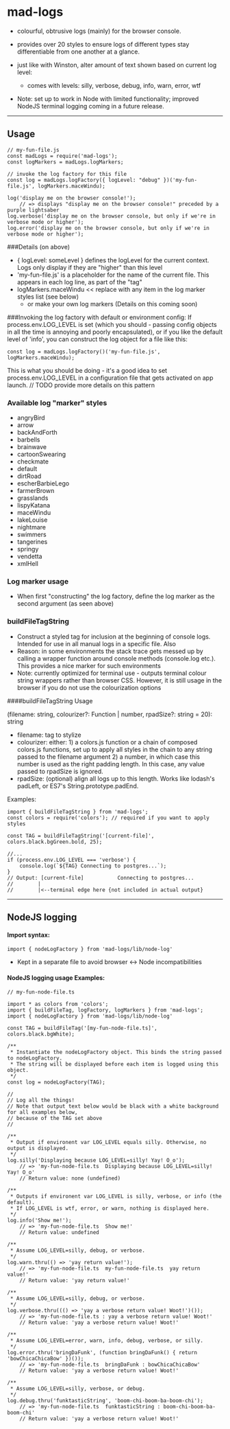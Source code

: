 # mad-logs

*   colourful, obtrusive logs (mainly) for the browser console.
*   provides over 20 styles to ensure logs of different types stay differentiable from one another at a glance.
*   just like with Winston, alter amount of text shown based on current log level:
    *   comes with levels:  silly, verbose, debug, info, warn, error, wtf

*   Note: set up to work in Node with limited functionality; improved NodeJS terminal logging coming in a future release.

----
## Usage

    // my-fun-file.js
    const madLogs = require('mad-logs');
    const logMarkers = madLogs.logMarkers;

    // invoke the log factory for this file
    const log = madLogs.logFactory({ logLevel: "debug" })('my-fun-file.js', logMarkers.maceWindu);

    log('display me on the browser console!');
        // => displays "display me on the browser console!" preceded by a purple lightsaber
    log.verbose('display me on the browser console, but only if we're in verbose mode or higher');
    log.error('display me on the browser console, but only if we're in verbose mode or higher');

###Details (on above)
*   { logLevel: someLevel } defines the logLevel for the current context. Logs only display if they are "higher" than this level
*   'my-fun-file.js' is a placeholder for the name of the current file. This appears in each log line, as part of the "tag"
*   logMarkers.maceWindu << replace with any item in the log marker styles list (see below)
    *   or make your own log markers (Details on this coming soon)

###Invoking the log factory with default or environment config:
If process.env.LOG_LEVEL is set (which you should - passing config objects in all the time is annoying and poorly encapsulated),
or if you like the default level of 'info', you can construct the log object for a file like this:

    const log = madLogs.logFactory()('my-fun-file.js', logMarkers.maceWindu);

This is what you should be doing - it's a good idea to set process.env.LOG_LEVEL in a configuration file that gets activated on app launch.
//  TODO provide more details on this pattern

### Available log "marker" styles
*   angryBird
*   arrow
*   backAndForth
*   barbells
*   brainwave
*   cartoonSwearing
*   checkmate
*   default
*   dirtRoad
*   escherBarbieLego
*   farmerBrown
*   grasslands
*   lispyKatana
*   maceWindu
*   lakeLouise
*   nightmare
*   swimmers
*   tangerines
*   springy
*   vendetta
*   xmlHell

### Log marker usage
*   When first "constructing" the log factory, define the log marker as the second argument (as seen above)

### buildFileTagString
*   Construct a styled tag for inclusion at the beginning of console logs. Intended for use in all manual logs in a specific file. Also
*   Reason: in some environments the stack trace gets messed up by calling a wrapper function    around console methods (console.log etc.). This provides a nice marker for such environments
*   Note: currently optimized for terminal use - outputs terminal colour string wrappers rather than browser CSS. However, it is still usage in the browser if you do not use the 
    colourization options

####buildFileTagString Usage

(filename: string, colourizer?: Function | number, rpadSize?: string = 20): string

*   filename: tag to stylize 
*   colourizer: either:
        1)   a colors.js function or a chain of composed colors.js functions, set up to apply all styles in the chain to any string passed to the filename argument
        2)   a number, in which case this number is used as the right padding length. In this case, any value passed to rpadSize is ignored.
*   rpadSize: (optional) align all logs up to this length. Works like lodash's padLeft, or ES7's String.prototype.padEnd.

Examples:

    import { buildFileTagString } from 'mad-logs';
    const colors = require('colors'); // required if you want to apply styles

    const TAG = buildFileTagString('[current-file]', colors.black.bgGreen.bold, 25);

    //...
    if (process.env.LOG_LEVEL === 'verbose') {
        console.log(`${TAG} Connecting to postgres...`);
    }
    // Output: [current-file]           Connecting to postgres...
    //        |
    //        |<--terminal edge here {not included in actual output}

----
## NodeJS logging

#### Import syntax:

    import { nodeLogFactory } from 'mad-logs/lib/node-log'

*   Kept in a separate file to avoid browser <-> Node incompatibilities

#### NodeJS logging usage Examples:

    // my-fun-node-file.ts

    import * as colors from 'colors';
    import { buildFileTag, logFactory, logMarkers } from 'mad-logs';
    import { nodeLogFactory } from 'mad-logs/lib/node-log'

    const TAG = buildFileTag('[my-fun-node-file.ts]', colors.black.bgWhite);

    /**
     * Instantiate the nodeLogFactory object. This binds the string passed to nodeLogFactory.
     * The string will be displayed before each item is logged using this object.
     */
    const log = nodeLogFactory(TAG);

    //
    // Log all the things!
    // Note that output text below would be black with a white background for all examples below,
    // because of the TAG set above
    //

    /**
     * Output if environent var LOG_LEVEL equals silly. Otherwise, no output is displayed.
     */
    log.silly('Displaying because LOG_LEVEL=silly! Yay! O_o');
        // => 'my-fun-node-file.ts  Displaying because LOG_LEVEL=silly! Yay! O_o'
        // Return value: none (undefined)

    /**
     * Outputs if environent var LOG_LEVEL is silly, verbose, or info (the default).
     * If LOG_LEVEL is wtf, error, or warn, nothing is displayed here.
     */
    log.info('Show me!');
        // => 'my-fun-node-file.ts  Show me!'
        // Return value: undefined

    /**
     * Assume LOG_LEVEL=silly, debug, or verbose.
     */
    log.warn.thru(() => 'yay return value!');
        // => 'my-fun-node-file.ts  my-fun-node-file.ts  yay return value!'
        // Return value: 'yay return value!'

    /**
     * Assume LOG_LEVEL=silly, debug, or verbose.
     */
    log.verbose.thru((() => 'yay a verbose return value! Woot!')());
        // => 'my-fun-node-file.ts : yay a verbose return value! Woot!'
        // Return value: 'yay a verbose return value! Woot!'

    /** 
     * Assume LOG_LEVEL=error, warn, info, debug, verbose, or silly.
     */
    log.error.thru('bringDaFunk', (function bringDaFunk() { return 'bowChicaChicaBow' })());
        // => 'my-fun-node-file.ts  bringDaFunk : bowChicaChicaBow'
        // Return value: 'yay a verbose return value! Woot!'

    /** 
     * Assume LOG_LEVEL=silly, verbose, or debug.
     */
    log.debug.thru('funktasticString', 'boom-chi-boom-ba-boom-chi');
        // => 'my-fun-node-file.ts  funktasticString : boom-chi-boom-ba-boom-chi'
        // Return value: 'yay a verbose return value! Woot!'
